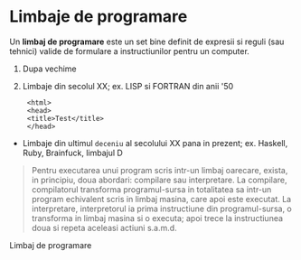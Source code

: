 # Limbaje de programare 
Un **limbaj de programare** este un set bine definit de expresii si reguli (sau tehnici) valide de formulare a instructiunilor pentru un computer.

1. Dupa vechime
1. Limbaje din secolul XX; ex. LISP si FORTRAN din anii '50

        <html>
        <head>
        <title>Test</title>
        </head>
* Limbaje din ultimul `deceniu` al secolului XX pana in prezent; ex. Haskell, Ruby, Brainfuck, limbajul D


> Pentru executarea unui program scris intr-un limbaj oarecare, exista, in principiu, doua abordari: compilare sau interpretare. La compilare, compilatorul transforma programul-sursa in totalitatea sa intr-un program echivalent scris in limbaj masina, care apoi este executat. La interpretare, interpretorul ia prima instructiune din programul-sursa, o transforma in limbaj masina si o executa; apoi trece la instructiunea doua si repeta aceleasi actiuni s.a.m.d.

[](http://www.computerhope.com/jargon/p/proglang.htm) Limbaj de programare
